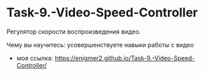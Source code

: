 # Task-9.-Video-Speed-Controller

Регулятор скорости воспроизведения видео.

Чему вы научитесь: усовершенствуете навыки работы с видео

* моя ссылка: https://enigmer2.github.io/Task-9.-Video-Speed-Controller/